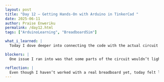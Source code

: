 ```yaml
---
layout: post
title: "Day 12 – Getting Hands-On with Arduino in TinkerCad "
date: 2025-06-11
author: Praise Enweriku
permalink: /day12.html
tags: ["ArduinoLearning", "BreadboardSim"]

what_i_learned: |
  Today I dove deeper into connecting the code with the actual circuit simulation in TinkerCad, and it helped me understand how software controls the hardware. I worked on making sensors trigger outputs like fans, heaters, and LCD displays. Writing the code and seeing how it instantly affected the components gave me a better understanding of how everything works together. Even though it’s just a simulation, it really felt like I was building something real.

blockers: |
  One issue I ran into was that some parts of the circuit wouldn’t light up or respond, especially the LCD and fan setup. I realized I had to go into the code and adjust the values for example, changing the pH levels just to get the system to react. It took a bit of trial and error, and sometimes the numbers didn’t seem to trigger anything until I made them more extreme. It was frustrating at first, but it taught me how important it is to match your code logic to the ranges your components actually respond to.

reflection: |
  Even though I haven’t worked with a real breadboard yet, today felt like a big step forward. Being able to debug both the circuit and the code made me feel more confident in my understanding. I’m learning that small things like using the right values or matching pins make a huge difference. It’s not always smooth, but figuring it out on my own is definitely the most satisfying part.
---
```

